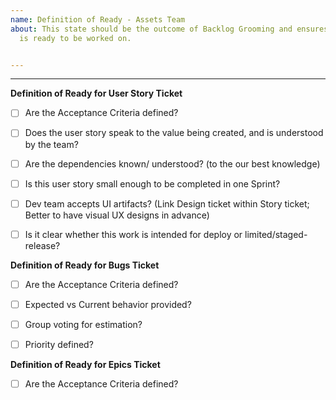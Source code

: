 ```yaml
---
name: Definition of Ready - Assets Team
about: This state should be the outcome of Backlog Grooming and ensures the ticket
  is ready to be worked on.


---
```


----

**Definition of Ready for User Story Ticket**
  
- [ ] Are the Acceptance Criteria defined?
- [ ] Does the user story speak to the value being created, and is understood by the team?
- [ ] Are the dependencies known/ understood? (to the our best knowledge)
- [ ] Is this user story small enough to be completed in one Sprint?
- [ ] Dev team accepts UI artifacts? (Link Design ticket within Story ticket; Better to have visual UX designs in advance)
- [ ] Is it clear whether this work is intended for deploy or limited/staged-release?


**Definition of Ready for Bugs Ticket**
- [ ] Are the Acceptance Criteria defined?
- [ ] Expected vs Current behavior provided?
- [ ] Group voting for estimation? 
- [ ] Priority defined?


**Definition of Ready for Epics Ticket**
- [ ] Are the Acceptance Criteria defined?
